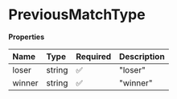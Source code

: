 # PreviousMatchType

**Properties**

| Name   | Type   | Required | Description |
| :----- | :----- | :------- | :---------- |
| loser  | string | ✅       | "loser"     |
| winner | string | ✅       | "winner"    |
